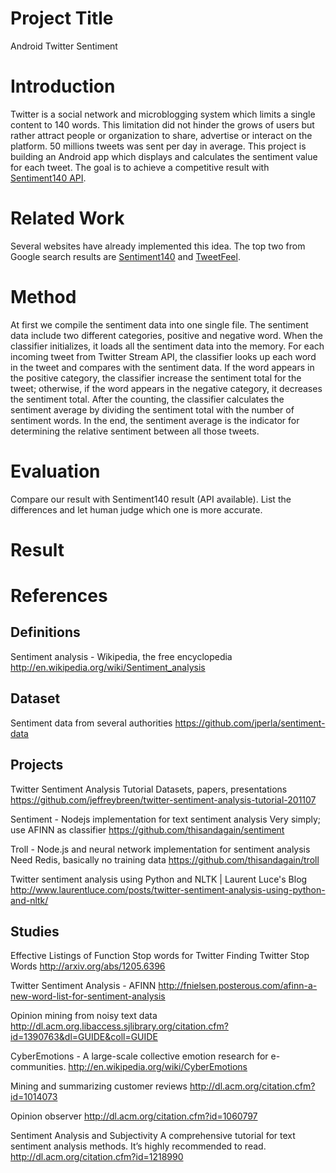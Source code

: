 # Project Title
Android Twitter Sentiment

# Introduction
Twitter is a social network and microblogging system which limits a single content to 140 words. This limitation did not hinder the grows of users but rather attract people or organization to share, advertise or interact on the platform. 50 millions tweets was sent per day in average.
This project is building an Android app which displays and calculates the sentiment value for each tweet. The goal is to achieve a competitive result with [Sentiment140 API](http://help.sentiment140.com/api).

# Related Work
Several websites have already implemented this idea. The top two from Google search results are [Sentiment140](http://www.sentiment140.com/) and [TweetFeel](http://www.tweetfeel.com/).

# Method
At first we compile the sentiment data into one single file. The sentiment data include two different categories, positive and negative word. When the classifier initializes, it loads all the sentiment data into the memory.
For each incoming tweet from Twitter Stream API, the classifier looks up each word in the tweet and compares with the sentiment data. If the word appears in the positive category, the classifier increase the sentiment total for the tweet; otherwise, if the word appears in the negative category, it decreases the sentiment total. After the counting, the classifier calculates the sentiment average by dividing the sentiment total with the number of sentiment words.
In the end, the sentiment average is the indicator for determining the relative sentiment between all those tweets.

# Evaluation
Compare our result with Sentiment140 result (API available). List the differences and let human judge which one is more accurate.

# Result

# References
## Definitions
Sentiment analysis - Wikipedia, the free encyclopedia
<http://en.wikipedia.org/wiki/Sentiment_analysis>

## Dataset
Sentiment data from several authorities
<https://github.com/jperla/sentiment-data>

## Projects
Twitter Sentiment Analysis Tutorial
Datasets, papers, presentations
<https://github.com/jeffreybreen/twitter-sentiment-analysis-tutorial-201107>

Sentiment - Nodejs implementation for text sentiment analysis
Very simply; use AFINN as classifier
<https://github.com/thisandagain/sentiment>

Troll - Node.js and neural network implementation for sentiment analysis
Need Redis, basically no training data
<https://github.com/thisandagain/troll>

Twitter sentiment analysis using Python and NLTK | Laurent Luce's Blog
<http://www.laurentluce.com/posts/twitter-sentiment-analysis-using-python-and-nltk/>

## Studies
Effective Listings of Function Stop words for Twitter
Finding Twitter Stop Words
<http://arxiv.org/abs/1205.6396>

Twitter Sentiment Analysis - AFINN
<http://fnielsen.posterous.com/afinn-a-new-word-list-for-sentiment-analysis>

Opinion mining from noisy text data
<http://dl.acm.org.libaccess.sjlibrary.org/citation.cfm?id=1390763&dl=GUIDE&coll=GUIDE>

CyberEmotions - A large-scale collective emotion research for e-communities.
<http://en.wikipedia.org/wiki/CyberEmotions>

Mining and summarizing customer reviews
<http://dl.acm.org/citation.cfm?id=1014073>

Opinion observer
<http://dl.acm.org/citation.cfm?id=1060797>

Sentiment Analysis and Subjectivity
A comprehensive tutorial for text sentiment analysis methods. It’s highly recommended to read.
<http://dl.acm.org/citation.cfm?id=1218990>
